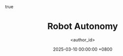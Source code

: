 ---
title: Robot Autonomy
date: 2025-03-10 00:00:00 +0800
categories: [CMU MRSD, Robotics]
tags: [manipulators, franka]     # TAG names should always be lowercase
cmu_subsection: "Spring 2025"
author: <author_id>
mermaid: true
pin: false
math: true
image: /assets/images/ldr.png
---